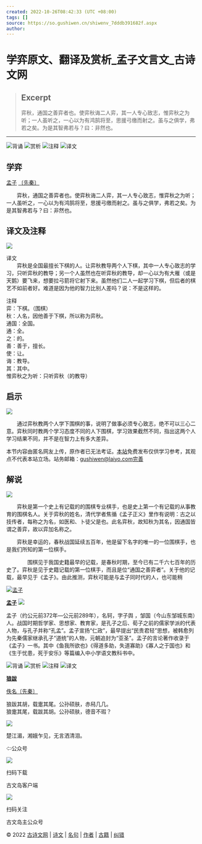 ```yaml
---
created: 2022-10-26T08:42:33 (UTC +08:00)
tags: []
source: https://so.gushiwen.cn/shiwenv_7dddb391682f.aspx
author: 
---
```


# 学弈原文、翻译及赏析_孟子文言文_古诗文网

> ## Excerpt
> 弈秋，通国之善弈者也。使弈秋诲二人弈，其一人专心致志，惟弈秋之为听；一人虽听之，一心以为有鸿鹄将至，思援弓缴而射之。虽与之俱学，弗若之矣。为是其智弗若与？曰：非然也。

---
![背诵](https://song.gushiwen.cn/siteimg/bei-pic.png) ![赏析](https://song.gushiwen.cn/siteimg/shang-pic.png) ![注释](https://song.gushiwen.cn/siteimg/zhu-pic.png) ![译文](https://song.gushiwen.cn/siteimg/yi-pic.png)

## 学弈

[孟子](https://so.gushiwen.cn/authorv_d8cd163d1522.aspx) [〔先秦〕](https://so.gushiwen.cn/shiwens/default.aspx?cstr=%e5%85%88%e7%a7%a6)

　　弈秋，通国之善弈者也。使弈秋诲二人弈，其一人专心致志，惟弈秋之为听；一人虽听之，一心以为有鸿鹄将至，思援弓缴而射之。虽与之俱学，弗若之矣。为是其智弗若与？曰：非然也。

## 译文及注释

![](https://song.gushiwen.cn/siteimg/speak-er.png)

译文  
　　弈秋是全国最擅长下棋的人。让弈秋教导两个人下棋，其中一人专心致志的学习，只听弈秋的教导；另一个人虽然也在听弈秋的教导，却一心以为有大雁（或是天鹅）要飞来，想要拉弓箭将它射下来。虽然他们二人一起学习下棋，但后者的棋艺不如前者好。难道是因为他的智力比别人差吗？说：不是这样的。

注释  
弈：下棋。（围棋）  
秋：人名，因他善于下棋，所以称为弈秋。  
通国：全国。  
通：全。  
之：的。  
善：善于，擅长。  
使：让。  
诲：教导。  
其：其中。  
惟弈秋之为听：只听弈秋（的教导）

## 启示

![](https://song.gushiwen.cn/siteimg/speak-er.png)

　　通过弈秋教两个人学下围棋的事，说明了做事必须专心致志，绝不可以三心二意。弈秋同时教两个学习态度不同的人下围棋，学习效果截然不同，指出这两个人学习结果不同，并不是在智力上有多大差异。

本节内容由匿名网友上传，原作者已无法考证。[本站](https://www.gushiwen.cn/)免费发布仅供学习参考，其观点不代表本站立场。站务邮箱：gushiwen@laiyo.com[完善](https://so.gushiwen.cn/jiucuo.aspx?u=%e8%b5%8f%e6%9e%902095%e3%80%8a%e5%90%af%e7%a4%ba%e3%80%8b)

## 解说

![](https://song.gushiwen.cn/siteimg/speak-er.png)

　　弈秋是第一个史上有记载的的围棋专业棋手，也是史上第一个有记载的从事教育的围棋名人。关于弈秋的姓名，清代学者焦循《孟子正义》里作有说明：古之以技传者，每称之为名，如医和、卜徒父是也。此名弈秋，故知秋为其名，因通国皆谓之善弈，故以弈加名称之。

　　弈秋是幸运的，春秋战国延续五百年，他是留下名字的唯一的一位围棋手，也是我们所知的第一位棋手。

　　　　围棋见于我国史籍最早的记载，是春秋时期，至今已有二千六七百年的历史了。弈秋是见于史籍记载的第一位棋手，而且是位“通国之善弈者”。关于他的记载，最早见于《孟子》。由此推测，弈秋可能是与孟子同时代的人，也可能稍

[![孟子](https://song.gushiwen.cn/authorImg/mengzi.jpg)](https://so.gushiwen.cn/authorv_d8cd163d1522.aspx)

[**孟子**](https://so.gushiwen.cn/authorv_d8cd163d1522.aspx) ![](https://song.gushiwen.cn/siteimg/speak-er.png)

孟子（约公元前372年—公元前289年），名轲，字子舆 ，邹国（今山东邹城东南）人。战国时期哲学家、思想家、教育家，是孔子之后、荀子之前的儒家学派的代表人物，与孔子并称“孔孟”。孟子宣扬“仁政”，最早提出“民贵君轻”思想，被韩愈列为先秦儒家继承孔子“道统”的人物，元朝追封为“亚圣”。孟子的言论著作收录于《孟子》一书。其中《鱼我所欲也》《得道多助，失道寡助》《寡人之于国也》和《生于忧患，死于安乐》等篇编入中小学语文教科书中。

![背诵](https://song.gushiwen.cn/siteimg/bei-pic.png) ![赏析](https://song.gushiwen.cn/siteimg/shang-pic.png) ![注释](https://song.gushiwen.cn/siteimg/zhu-pic.png) ![译文](https://song.gushiwen.cn/siteimg/yi-pic.png)

[**狼跋**](https://so.gushiwen.cn/shiwenv_24e4833c75cc.aspx)

[佚名](https://so.gushiwen.cn/authorv.aspx?name=%e4%bd%9a%e5%90%8d)[〔先秦〕](https://so.gushiwen.cn/shiwens/default.aspx?cstr=%e5%85%88%e7%a7%a6)

狼跋其胡，载疐其尾。公孙硕肤，赤舄几几。  
狼疐其尾，载跋其胡。公孙硕肤，德音不瑕？

![](https://song.gushiwen.cn/siteimg/app/erma_guwendao.png)

楚江湄，湘娥乍见，无言洒清泪。

⇦公众号

![](https://song.gushiwen.cn/siteimg/app/appdownGwd2021.png)

扫码下载

古文岛客户端

![](https://song.gushiwen.cn/siteimg/app/erma_guwendao.png)

扫码关注

古文岛主公众号

© 2022 [古诗文网](https://www.gushiwen.cn/) | [诗文](https://so.gushiwen.cn/shiwens/) | [名句](https://so.gushiwen.cn/mingjus/) | [作者](https://so.gushiwen.cn/authors/) | [古籍](https://so.gushiwen.cn/guwen/) | [纠错](https://so.gushiwen.cn/jiucuo.aspx?u=)
